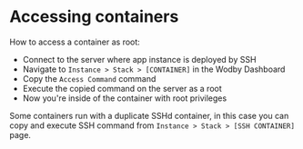 # Accessing containers

How to access a container as root:

* Connect to the server where app instance is deployed by SSH
* Navigate to `Instance > Stack > [CONTAINER]` in the Wodby Dashboard 
* Copy the `Access Command` command 
* Execute the copied command on the server as a root
* Now you're inside of the container with root privileges

Some containers run with a duplicate SSHd container, in this case you can copy and execute SSH command from `Instance > Stack > [SSH CONTAINER]` page. 
